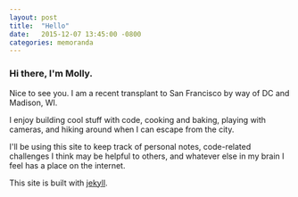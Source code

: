 ```yaml
---
layout: post
title:  "Hello"
date:   2015-12-07 13:45:00 -0800
categories: memoranda
---
```

### Hi there, I'm Molly. 
Nice to see you. I am a recent transplant to San Francisco by way of DC and Madison, WI. 

I enjoy building cool stuff with code, cooking and baking, playing with cameras, and hiking around when I can escape from the city.  

I'll be using this site to keep track of personal notes, code-related challenges I think may be helpful to others, and whatever else in my brain I feel has a place on the internet. 

This site is built with [jekyll](https://jekyllrb.com/).